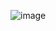 ![image](https://user-images.githubusercontent.com/93143561/138720856-7b70d889-7b31-4c3a-b37f-21f8f2a50264.png)
